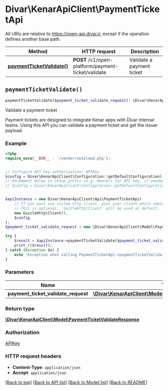 # Divar\KenarApiClient\PaymentTicketApi

All URIs are relative to https://open-api.divar.ir, except if the operation defines another base path.

| Method | HTTP request | Description |
| ------------- | ------------- | ------------- |
| [**paymentTicketValidate()**](PaymentTicketApi.md#paymentTicketValidate) | **POST** /v1/open-platform/payment-ticket/validate | Validate a payment ticket |


## `paymentTicketValidate()`

```php
paymentTicketValidate($payment_ticket_validate_request): \Divar\KenarApiClient\Model\PaymentTicketValidateResponse
```

Validate a payment ticket

Payment tickets are designed to integrate Kenar apps with Divar internal teams. Using this API you can validate a payment ticket and get the issuer payload.

### Example

```php
<?php
require_once(__DIR__ . '/vendor/autoload.php');


// Configure API key authorization: APIKey
$config = Divar\KenarApiClient\Configuration::getDefaultConfiguration()->setApiKey('X-API-Key', 'YOUR_API_KEY');
// Uncomment below to setup prefix (e.g. Bearer) for API key, if needed
// $config = Divar\KenarApiClient\Configuration::getDefaultConfiguration()->setApiKeyPrefix('X-API-Key', 'Bearer');


$apiInstance = new Divar\KenarApiClient\Api\PaymentTicketApi(
    // If you want use custom http client, pass your client which implements `GuzzleHttp\ClientInterface`.
    // This is optional, `GuzzleHttp\Client` will be used as default.
    new GuzzleHttp\Client(),
    $config
);
$payment_ticket_validate_request = new \Divar\KenarApiClient\Model\PaymentTicketValidateRequest(); // \Divar\KenarApiClient\Model\PaymentTicketValidateRequest

try {
    $result = $apiInstance->paymentTicketValidate($payment_ticket_validate_request);
    print_r($result);
} catch (Exception $e) {
    echo 'Exception when calling PaymentTicketApi->paymentTicketValidate: ', $e->getMessage(), PHP_EOL;
}
```

### Parameters

| Name | Type | Description  | Notes |
| ------------- | ------------- | ------------- | ------------- |
| **payment_ticket_validate_request** | [**\Divar\KenarApiClient\Model\PaymentTicketValidateRequest**](../Model/PaymentTicketValidateRequest.md)|  | |

### Return type

[**\Divar\KenarApiClient\Model\PaymentTicketValidateResponse**](../Model/PaymentTicketValidateResponse.md)

### Authorization

[APIKey](../../README.md#APIKey)

### HTTP request headers

- **Content-Type**: `application/json`
- **Accept**: `application/json`

[[Back to top]](#) [[Back to API list]](../../README.md#endpoints)
[[Back to Model list]](../../README.md#models)
[[Back to README]](../../README.md)
